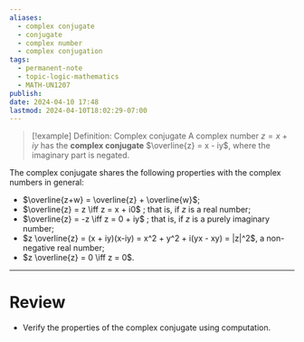 ```yaml
---
aliases:
  - complex conjugate
  - conjugate
  - complex number
  - complex conjugation
tags:
  - permanent-note
  - topic-logic-mathematics
  - MATH-UN1207
publish: 
date: 2024-04-10 17:48
lastmod: 2024-04-10T18:02:29-07:00
---
```

>[!example] Definition: Complex conjugate
>A complex number $z = x + iy$ has the **complex conjugate** $\overline{z} = x - iy$, where the imaginary part is negated. 

The complex conjugate shares the following properties with the complex numbers in general:
- $\overline{z+w} = \overline{z} + \overline{w}$;
- $\overline{z} = z \iff z = x + i0$ ; that is, if $z$ is a real number;
- $\overline{z} = -z \iff z = 0 + iy$ ; that is, if $z$ is a purely imaginary number;
- $z \overline{z} = (x + iy)(x-iy) = x^2 + y^2 + i(yx - xy) = |z|^2$, a non-negative real number;
- $z \overline{z} = 0 \iff z = 0$.

---
# Review

- Verify the properties of the complex conjugate using computation.